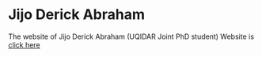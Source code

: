 # Jijo Derick Abraham
The website of Jijo Derick Abraham (UQIDAR Joint PhD student)
Website is [click here ](https://jijoderick.github.io/)
